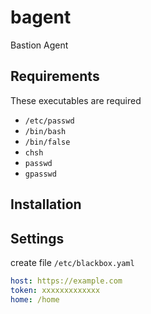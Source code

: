 # bagent

Bastion Agent

## Requirements

These executables are required

* `/etc/passwd`
* `/bin/bash`
* `/bin/false`
* `chsh`
* `passwd`
* `gpasswd`

## Installation

## Settings

create file `/etc/blackbox.yaml`

```yaml
host: https://example.com
token: xxxxxxxxxxxxx
home: /home
```